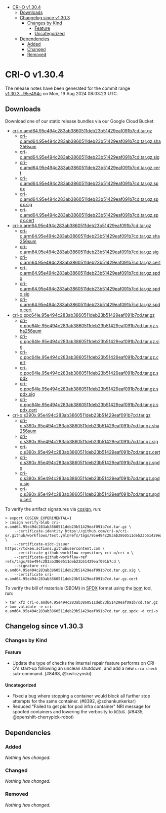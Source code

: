 - [CRI-O v1.30.4](#cri-o-v1304)
  - [Downloads](#downloads)
  - [Changelog since v1.30.3](#changelog-since-v1303)
    - [Changes by Kind](#changes-by-kind)
      - [Feature](#feature)
      - [Uncategorized](#uncategorized)
  - [Dependencies](#dependencies)
    - [Added](#added)
    - [Changed](#changed)
    - [Removed](#removed)

# CRI-O v1.30.4

The release notes have been generated for the commit range
[v1.30.3...95e494c](https://github.com/cri-o/cri-o/compare/v1.30.3...v1.30.4) on Mon, 19 Aug 2024 08:03:23 UTC.

## Downloads

Download one of our static release bundles via our Google Cloud Bucket:

- [cri-o.amd64.95e494c283ab3860511deb23b51429eaf091b7cd.tar.gz](https://storage.googleapis.com/cri-o/artifacts/cri-o.amd64.95e494c283ab3860511deb23b51429eaf091b7cd.tar.gz)
  - [cri-o.amd64.95e494c283ab3860511deb23b51429eaf091b7cd.tar.gz.sha256sum](https://storage.googleapis.com/cri-o/artifacts/cri-o.amd64.95e494c283ab3860511deb23b51429eaf091b7cd.tar.gz.sha256sum)
  - [cri-o.amd64.95e494c283ab3860511deb23b51429eaf091b7cd.tar.gz.sig](https://storage.googleapis.com/cri-o/artifacts/cri-o.amd64.95e494c283ab3860511deb23b51429eaf091b7cd.tar.gz.sig)
  - [cri-o.amd64.95e494c283ab3860511deb23b51429eaf091b7cd.tar.gz.cert](https://storage.googleapis.com/cri-o/artifacts/cri-o.amd64.95e494c283ab3860511deb23b51429eaf091b7cd.tar.gz.cert)
  - [cri-o.amd64.95e494c283ab3860511deb23b51429eaf091b7cd.tar.gz.spdx](https://storage.googleapis.com/cri-o/artifacts/cri-o.amd64.95e494c283ab3860511deb23b51429eaf091b7cd.tar.gz.spdx)
  - [cri-o.amd64.95e494c283ab3860511deb23b51429eaf091b7cd.tar.gz.spdx.sig](https://storage.googleapis.com/cri-o/artifacts/cri-o.amd64.95e494c283ab3860511deb23b51429eaf091b7cd.tar.gz.spdx.sig)
  - [cri-o.amd64.95e494c283ab3860511deb23b51429eaf091b7cd.tar.gz.spdx.cert](https://storage.googleapis.com/cri-o/artifacts/cri-o.amd64.95e494c283ab3860511deb23b51429eaf091b7cd.tar.gz.spdx.cert)
- [cri-o.arm64.95e494c283ab3860511deb23b51429eaf091b7cd.tar.gz](https://storage.googleapis.com/cri-o/artifacts/cri-o.arm64.95e494c283ab3860511deb23b51429eaf091b7cd.tar.gz)
  - [cri-o.arm64.95e494c283ab3860511deb23b51429eaf091b7cd.tar.gz.sha256sum](https://storage.googleapis.com/cri-o/artifacts/cri-o.arm64.95e494c283ab3860511deb23b51429eaf091b7cd.tar.gz.sha256sum)
  - [cri-o.arm64.95e494c283ab3860511deb23b51429eaf091b7cd.tar.gz.sig](https://storage.googleapis.com/cri-o/artifacts/cri-o.arm64.95e494c283ab3860511deb23b51429eaf091b7cd.tar.gz.sig)
  - [cri-o.arm64.95e494c283ab3860511deb23b51429eaf091b7cd.tar.gz.cert](https://storage.googleapis.com/cri-o/artifacts/cri-o.arm64.95e494c283ab3860511deb23b51429eaf091b7cd.tar.gz.cert)
  - [cri-o.arm64.95e494c283ab3860511deb23b51429eaf091b7cd.tar.gz.spdx](https://storage.googleapis.com/cri-o/artifacts/cri-o.arm64.95e494c283ab3860511deb23b51429eaf091b7cd.tar.gz.spdx)
  - [cri-o.arm64.95e494c283ab3860511deb23b51429eaf091b7cd.tar.gz.spdx.sig](https://storage.googleapis.com/cri-o/artifacts/cri-o.arm64.95e494c283ab3860511deb23b51429eaf091b7cd.tar.gz.spdx.sig)
  - [cri-o.arm64.95e494c283ab3860511deb23b51429eaf091b7cd.tar.gz.spdx.cert](https://storage.googleapis.com/cri-o/artifacts/cri-o.arm64.95e494c283ab3860511deb23b51429eaf091b7cd.tar.gz.spdx.cert)
- [cri-o.ppc64le.95e494c283ab3860511deb23b51429eaf091b7cd.tar.gz](https://storage.googleapis.com/cri-o/artifacts/cri-o.ppc64le.95e494c283ab3860511deb23b51429eaf091b7cd.tar.gz)
  - [cri-o.ppc64le.95e494c283ab3860511deb23b51429eaf091b7cd.tar.gz.sha256sum](https://storage.googleapis.com/cri-o/artifacts/cri-o.ppc64le.95e494c283ab3860511deb23b51429eaf091b7cd.tar.gz.sha256sum)
  - [cri-o.ppc64le.95e494c283ab3860511deb23b51429eaf091b7cd.tar.gz.sig](https://storage.googleapis.com/cri-o/artifacts/cri-o.ppc64le.95e494c283ab3860511deb23b51429eaf091b7cd.tar.gz.sig)
  - [cri-o.ppc64le.95e494c283ab3860511deb23b51429eaf091b7cd.tar.gz.cert](https://storage.googleapis.com/cri-o/artifacts/cri-o.ppc64le.95e494c283ab3860511deb23b51429eaf091b7cd.tar.gz.cert)
  - [cri-o.ppc64le.95e494c283ab3860511deb23b51429eaf091b7cd.tar.gz.spdx](https://storage.googleapis.com/cri-o/artifacts/cri-o.ppc64le.95e494c283ab3860511deb23b51429eaf091b7cd.tar.gz.spdx)
  - [cri-o.ppc64le.95e494c283ab3860511deb23b51429eaf091b7cd.tar.gz.spdx.sig](https://storage.googleapis.com/cri-o/artifacts/cri-o.ppc64le.95e494c283ab3860511deb23b51429eaf091b7cd.tar.gz.spdx.sig)
  - [cri-o.ppc64le.95e494c283ab3860511deb23b51429eaf091b7cd.tar.gz.spdx.cert](https://storage.googleapis.com/cri-o/artifacts/cri-o.ppc64le.95e494c283ab3860511deb23b51429eaf091b7cd.tar.gz.spdx.cert)
- [cri-o.s390x.95e494c283ab3860511deb23b51429eaf091b7cd.tar.gz](https://storage.googleapis.com/cri-o/artifacts/cri-o.s390x.95e494c283ab3860511deb23b51429eaf091b7cd.tar.gz)
  - [cri-o.s390x.95e494c283ab3860511deb23b51429eaf091b7cd.tar.gz.sha256sum](https://storage.googleapis.com/cri-o/artifacts/cri-o.s390x.95e494c283ab3860511deb23b51429eaf091b7cd.tar.gz.sha256sum)
  - [cri-o.s390x.95e494c283ab3860511deb23b51429eaf091b7cd.tar.gz.sig](https://storage.googleapis.com/cri-o/artifacts/cri-o.s390x.95e494c283ab3860511deb23b51429eaf091b7cd.tar.gz.sig)
  - [cri-o.s390x.95e494c283ab3860511deb23b51429eaf091b7cd.tar.gz.cert](https://storage.googleapis.com/cri-o/artifacts/cri-o.s390x.95e494c283ab3860511deb23b51429eaf091b7cd.tar.gz.cert)
  - [cri-o.s390x.95e494c283ab3860511deb23b51429eaf091b7cd.tar.gz.spdx](https://storage.googleapis.com/cri-o/artifacts/cri-o.s390x.95e494c283ab3860511deb23b51429eaf091b7cd.tar.gz.spdx)
  - [cri-o.s390x.95e494c283ab3860511deb23b51429eaf091b7cd.tar.gz.spdx.sig](https://storage.googleapis.com/cri-o/artifacts/cri-o.s390x.95e494c283ab3860511deb23b51429eaf091b7cd.tar.gz.spdx.sig)
  - [cri-o.s390x.95e494c283ab3860511deb23b51429eaf091b7cd.tar.gz.spdx.cert](https://storage.googleapis.com/cri-o/artifacts/cri-o.s390x.95e494c283ab3860511deb23b51429eaf091b7cd.tar.gz.spdx.cert)

To verify the artifact signatures via [cosign](https://github.com/sigstore/cosign), run:

```console
> export COSIGN_EXPERIMENTAL=1
> cosign verify-blob cri-o.amd64.95e494c283ab3860511deb23b51429eaf091b7cd.tar.gz \
    --certificate-identity https://github.com/cri-o/cri-o/.github/workflows/test.yml@refs/tags/95e494c283ab3860511deb23b51429eaf091b7cd \
    --certificate-oidc-issuer https://token.actions.githubusercontent.com \
    --certificate-github-workflow-repository cri-o/cri-o \
    --certificate-github-workflow-ref refs/tags/95e494c283ab3860511deb23b51429eaf091b7cd \
    --signature cri-o.amd64.95e494c283ab3860511deb23b51429eaf091b7cd.tar.gz.sig \
    --certificate cri-o.amd64.95e494c283ab3860511deb23b51429eaf091b7cd.tar.gz.cert
```

To verify the bill of materials (SBOM) in [SPDX](https://spdx.org) format using the [bom](https://sigs.k8s.io/bom) tool, run:

```console
> tar xfz cri-o.amd64.95e494c283ab3860511deb23b51429eaf091b7cd.tar.gz
> bom validate -e cri-o.amd64.95e494c283ab3860511deb23b51429eaf091b7cd.tar.gz.spdx -d cri-o
```

## Changelog since v1.30.3

### Changes by Kind

#### Feature
 - Update the type of checks the internal repair feature performs on CRI-O's start-up following an unclean shutdown, and add a new `crio check` sub-command. (#8468, @kwilczynski)

#### Uncategorized
 - Fixed a bug where stopping a container would block all further stop attempts for the same container. (#8392, @sohankunkerkar)
 - Reduced "Failed to get pid for pod infra container" NRI message for spoofed containers and lowering the verbosity to `DEBUG`. (#8435, @openshift-cherrypick-robot)

## Dependencies

### Added
_Nothing has changed._

### Changed
_Nothing has changed._

### Removed
_Nothing has changed._
